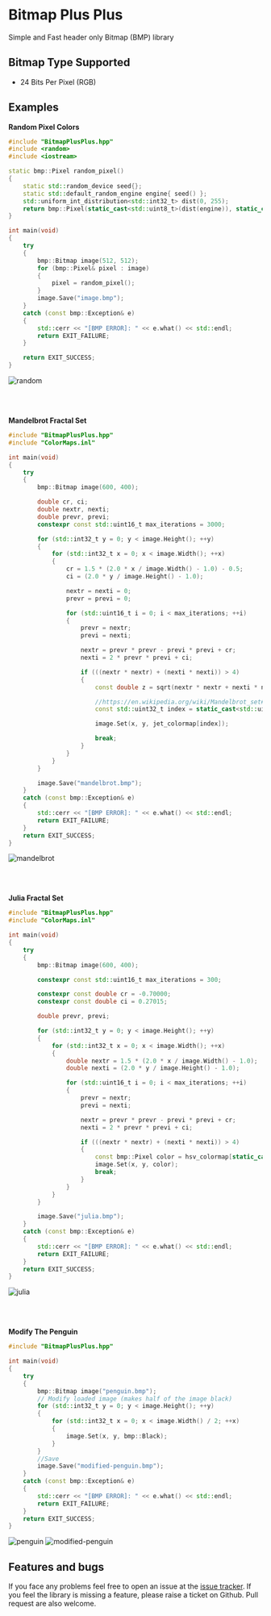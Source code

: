 # Bitmap Plus Plus
Simple and Fast header only Bitmap (BMP) library

## Bitmap Type Supported
- 24 Bits Per Pixel (RGB)

## Examples
<strong>Random Pixel Colors</strong>
<br>
```cpp
#include "BitmapPlusPlus.hpp"
#include <random>
#include <iostream>

static bmp::Pixel random_pixel()
{
	static std::random_device seed{};
	static std::default_random_engine engine{ seed() };
	std::uniform_int_distribution<std::int32_t> dist(0, 255);
	return bmp::Pixel(static_cast<std::uint8_t>(dist(engine)), static_cast<std::uint8_t>(dist(engine)), static_cast<std::uint8_t>(dist(engine)));
}

int main(void)
{
	try
	{
		bmp::Bitmap image(512, 512);
		for (bmp::Pixel& pixel : image)
		{
			pixel = random_pixel();
		}
		image.Save("image.bmp");
	}
	catch (const bmp::Exception& e)
	{
		std::cerr << "[BMP ERROR]: " << e.what() << std::endl;
		return EXIT_FAILURE;
	}

	return EXIT_SUCCESS;
}
```
![random](Images/random.bmp)

<br><br>

<strong>Mandelbrot Fractal Set</strong>
<br>
```cpp
#include "BitmapPlusPlus.hpp"
#include "ColorMaps.inl"

int main(void)
{
    try
    {
        bmp::Bitmap image(600, 400);

        double cr, ci;
        double nextr, nexti;
        double prevr, previ;
        constexpr const std::uint16_t max_iterations = 3000;

        for (std::int32_t y = 0; y < image.Height(); ++y)
        {
            for (std::int32_t x = 0; x < image.Width(); ++x)
            {
                cr = 1.5 * (2.0 * x / image.Width() - 1.0) - 0.5;
                ci = (2.0 * y / image.Height() - 1.0);

                nextr = nexti = 0;
                prevr = previ = 0;

                for (std::uint16_t i = 0; i < max_iterations; ++i)
                {
                    prevr = nextr;
                    previ = nexti;

                    nextr = prevr * prevr - previ * previ + cr;
                    nexti = 2 * prevr * previ + ci;

                    if (((nextr * nextr) + (nexti * nexti)) > 4)
                    {
                        const double z = sqrt(nextr * nextr + nexti * nexti);

                        //https://en.wikipedia.org/wiki/Mandelbrot_set#Continuous_.28smooth.29_coloring
                        const std::uint32_t index = static_cast<std::uint32_t>(1000.0 * log2(1.75 + i - log2(log2(z))) / log2(max_iterations));

                        image.Set(x, y, jet_colormap[index]);

                        break;
                    }
                }
            }
        }

        image.Save("mandelbrot.bmp");
    }
    catch (const bmp::Exception& e)
    {
        std::cerr << "[BMP ERROR]: " << e.what() << std::endl;
        return EXIT_FAILURE;
    }
    return EXIT_SUCCESS;
}
```
![mandelbrot](Images/mandelbrot.bmp)

<br><br>

<strong>Julia Fractal Set</strong>
<br>

```cpp
#include "BitmapPlusPlus.hpp"
#include "ColorMaps.inl"

int main(void)
{
    try
    {
        bmp::Bitmap image(600, 400);

        constexpr const std::uint16_t max_iterations = 300;

        constexpr const double cr = -0.70000;
        constexpr const double ci = 0.27015;

        double prevr, previ;

        for (std::int32_t y = 0; y < image.Height(); ++y)
        {
            for (std::int32_t x = 0; x < image.Width(); ++x)
            {
                double nextr = 1.5 * (2.0 * x / image.Width() - 1.0);
                double nexti = (2.0 * y / image.Height() - 1.0);

                for (std::uint16_t i = 0; i < max_iterations; ++i)
                {
                    prevr = nextr;
                    previ = nexti;

                    nextr = prevr * prevr - previ * previ + cr;
                    nexti = 2 * prevr * previ + ci;

                    if (((nextr * nextr) + (nexti * nexti)) > 4)
                    {
                        const bmp::Pixel color = hsv_colormap[static_cast<std::size_t>((1000.0 * i) / max_iterations)];
                        image.Set(x, y, color);
                        break;
                    }
                }
            }
        }

        image.Save("julia.bmp");
    }
    catch (const bmp::Exception& e)
    {
        std::cerr << "[BMP ERROR]: " << e.what() << std::endl;
        return EXIT_FAILURE;
    }
    return EXIT_SUCCESS;
}
```
![julia](Images/julia.bmp)


<br><br>

<strong>Modify The Penguin</strong>
<br>

```cpp
#include "BitmapPlusPlus.hpp"

int main(void)
{
	try
	{
		bmp::Bitmap image("penguin.bmp");
		// Modify loaded image (makes half of the image black)
		for (std::int32_t y = 0; y < image.Height(); ++y)
		{
			for (std::int32_t x = 0; x < image.Width() / 2; ++x)
			{
				image.Set(x, y, bmp::Black);
			}
		}
		//Save
		image.Save("modified-penguin.bmp");
	}
	catch (const bmp::Exception& e)
	{
		std::cerr << "[BMP ERROR]: " << e.what() << std::endl;
		return EXIT_FAILURE;
	}
	return EXIT_SUCCESS;
}
```
![penguin](Images/penguin.bmp)
![modified-penguin](Images/modified-penguin.bmp)


## Features and bugs
If you face any problems feel free to open an issue at the [issue tracker][tracker]. If you feel the library is missing a feature, please raise a ticket on Github. Pull request are also welcome.

[tracker]: https://github.com/BaderEddineOuaich/BitmapPlusPlus/issues


